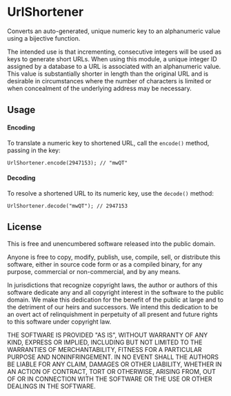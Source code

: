 UrlShortener
============

Converts an auto-generated, unique numeric key to an alphanumeric value using a bijective function.

The intended use is that incrementing, consecutive integers will be used as keys to generate short URLs.
When using this module, a unique integer ID assigned by a database to a URL is associated with an alphanumeric value.
This value is substantially shorter in length than the original URL and is desirable in circumstances where
the number of characters is limited or when concealment of the underlying address may be necessary.


Usage
-----

#### Encoding
To translate a numeric key to shortened URL, call the `encode()` method, passing in the key:
```
UrlShortener.encode(2947153); // "mwQT"
```

#### Decoding
To resolve a shortened URL to its numeric key, use the `decode()` method:
```
UrlShortener.decode("mwQT"); // 2947153
```


License
-------
This is free and unencumbered software released into the public domain.

Anyone is free to copy, modify, publish, use, compile, sell, or
distribute this software, either in source code form or as a compiled
binary, for any purpose, commercial or non-commercial, and by any
means.

In jurisdictions that recognize copyright laws, the author or authors
of this software dedicate any and all copyright interest in the
software to the public domain. We make this dedication for the benefit
of the public at large and to the detriment of our heirs and
successors. We intend this dedication to be an overt act of
relinquishment in perpetuity of all present and future rights to this
software under copyright law.

THE SOFTWARE IS PROVIDED "AS IS", WITHOUT WARRANTY OF ANY KIND,
EXPRESS OR IMPLIED, INCLUDING BUT NOT LIMITED TO THE WARRANTIES OF
MERCHANTABILITY, FITNESS FOR A PARTICULAR PURPOSE AND NONINFRINGEMENT.
IN NO EVENT SHALL THE AUTHORS BE LIABLE FOR ANY CLAIM, DAMAGES OR
OTHER LIABILITY, WHETHER IN AN ACTION OF CONTRACT, TORT OR OTHERWISE,
ARISING FROM, OUT OF OR IN CONNECTION WITH THE SOFTWARE OR THE USE OR
OTHER DEALINGS IN THE SOFTWARE.



